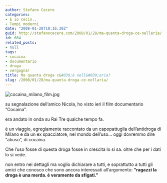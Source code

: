 ```yaml
---
author: Stefano Cecere
categories:
- E io cecio..
- Tempi moderni
date: "2008-01-28T10:16:30Z"
guid: http://stefanocecere.com/2008/01/28/ma-quanta-droga-ce-nellaria/
id: 664
related_posts:
- null
tags:
- cocaina
- documentario
- droga
- vergogna!
title: Ma quanta droga c&#039;è nell&#039;aria?
slug: /2008/01/28/ma-quanta-droga-ce-nellaria/
---
```


![cocaina_milano_film.jpg](http://stefanocecere.com/wp-content/uploads/sites/3/2008/01/cocaina_milano_film.jpg)

su segnalazione dell&#8217;amico Nicola, ho visto ieri il film documentario &#8220;Cocaina&#8221;.
  
era andato in onda su Rai Tre qualche tempo fa.

è un viaggio, egregiamente raccontato da un capopattuglia dell&#8217;antidroga di Milano e da un ex spacciatore, nel mondo dell&#8217;uso&#8230; oggi dovremmo dire &#8220;abuso&#8221;, di cocaina.

Che l&#8217;uso fosse di questa droga fosse in crescita lo si sa. oltre che per i dati lo si vede.

non entro nei dettagli ma voglio dichiarare a tutti, e soprattutto a tutti gli amici che conosco che sono ancora interessati all&#8217;argomento: **&#8220;ragazzi la droga è una merda. è veramente da sfigati.&#8221;**